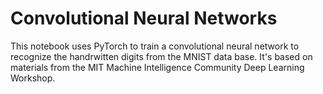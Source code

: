 # Convolutional Neural Networks

This notebook uses PyTorch to train a convolutional neural network to recognize the handrwitten digits from the MNIST data base. It's based on materials from the MIT Machine Intelligence Community Deep Learning Workshop.
